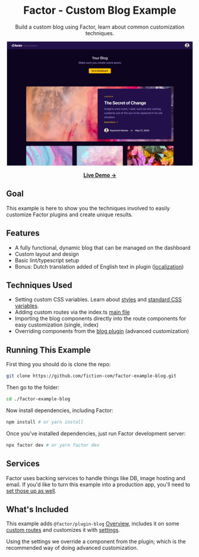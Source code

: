 <h1 align="center">Factor - Custom Blog Example</h1>

<p align="center">
Build a custom blog using Factor, learn about common customization techniques.
</p>

<p align="center">
  <a href="https://factor-example-blog.herokuapp.com/" target="_blank">
    <img src="./screenshot-wide.jpg" width="500px">
  </a>
</p>

<p align="center">
<a href="https://factor-example-blog.herokuapp.com/" target="_blank"><strong>Live Demo &rarr;</strong></a>
</p>

## Goal

This example is here to show you the techniques involved to easily customize Factor plugins and create unique results.

## Features

- A fully functional, dynamic blog that can be managed on the dashboard
- Custom layout and design
- Basic lint/typescript setup
- Bonus: Dutch translation added of English text in plugin ([localization](https://factor.dev/docs/localization))

## Techniques Used

- Setting custom CSS variables. Learn about [styles](https://factor.dev/docs/styles) and [standard CSS variables](https://factor.dev/docs/css-variables).
- Adding custom routes via the index.ts [main file](https://factor.dev/docs/main-files)
- Importing the blog components directly into the route components for easy customization (single, index)
- Overriding components from the [blog plugin](https://factor.dev/plugin/standard-blog) (advanced customization)

## Running This Example

First thing you should do is clone the repo:

```bash
git clone https://github.com/fiction-com/factor-example-blog.git
```

Then go to the folder:

```bash
cd ./factor-example-blog
```

Now install dependencies, including Factor:

```bash
npm install # or yarn install
```

Once you've installed dependencies, just run Factor development server:

```bash
npx factor dev # or yarn factor dev
```

## Services

Factor uses backing services to handle things like DB, image hosting and email. If you'd like to turn this example into a production app, you'll need to [set those up as well](https://factor-dev/docs/services-setup).

## What's Included

This example adds `@factor/plugin-blog` [Overview](https://factor.dev/plugin/standard-blog), includes it on some [custom routes](https://factor.dev/docs/routes) and customizes it with [settings](https://factor.dev/docs/settings).

Using the settings we override a component from the plugin; which is the recommended way of doing advanced customization.
